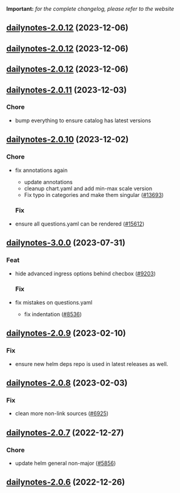 **Important:**
*for the complete changelog, please refer to the website*





## [dailynotes-2.0.12](https://github.com/truecharts/charts/compare/dailynotes-2.0.11...dailynotes-2.0.12) (2023-12-06)




## [dailynotes-2.0.12](https://github.com/truecharts/charts/compare/dailynotes-2.0.11...dailynotes-2.0.12) (2023-12-06)




## [dailynotes-2.0.12](https://github.com/truecharts/charts/compare/dailynotes-2.0.11...dailynotes-2.0.12) (2023-12-06)




## [dailynotes-2.0.11](https://github.com/truecharts/charts/compare/dailynotes-2.0.10...dailynotes-2.0.11) (2023-12-03)

### Chore

- bump everything to ensure catalog has latest versions
  
  


## [dailynotes-2.0.10](https://github.com/truecharts/charts/compare/dailynotes-3.0.0...dailynotes-2.0.10) (2023-12-02)

### Chore

- fix annotations again
  - update annotations
  - cleanup chart.yaml and add min-max scale version
  - Fix typo in categories and make them singular ([#13693](https://github.com/truecharts/charts/issues/13693))
  
  ### Fix

- ensure all questions.yaml can be rendered ([#15612](https://github.com/truecharts/charts/issues/15612))
  
  











## [dailynotes-3.0.0](https://github.com/truecharts/charts/compare/dailynotes-2.0.9...dailynotes-3.0.0) (2023-07-31)

### Feat

- hide advanced ingress options behind checbox ([#9203](https://github.com/truecharts/charts/issues/9203))
  
  ### Fix

- fix mistakes on questions.yaml
  - fix indentation ([#8536](https://github.com/truecharts/charts/issues/8536))
  
  


## [dailynotes-2.0.9](https://github.com/truecharts/charts/compare/dailynotes-2.0.8...dailynotes-2.0.9) (2023-02-10)

### Fix

- ensure new helm deps repo is used in latest releases as well.
  
  


## [dailynotes-2.0.8](https://github.com/truecharts/charts/compare/dailynotes-2.0.7...dailynotes-2.0.8) (2023-02-03)

### Fix

-  clean more non-link sources ([#6925](https://github.com/truecharts/charts/issues/6925))
  
  


## [dailynotes-2.0.7](https://github.com/truecharts/charts/compare/dailynotes-2.0.6...dailynotes-2.0.7) (2022-12-27)

### Chore

- update helm general non-major ([#5856](https://github.com/truecharts/charts/issues/5856))
  
  


## [dailynotes-2.0.6](https://github.com/truecharts/charts/compare/dailynotes-2.0.5...dailynotes-2.0.6) (2022-12-26)

